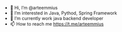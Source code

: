 - 👋 Hi, I’m @arteemmius
- 👀 I’m interested in Java, Pythod, Spring Framework
- 🌱 I’m currently work java backend developer
- 📫 How to reach me https://t.me/arteemmius

